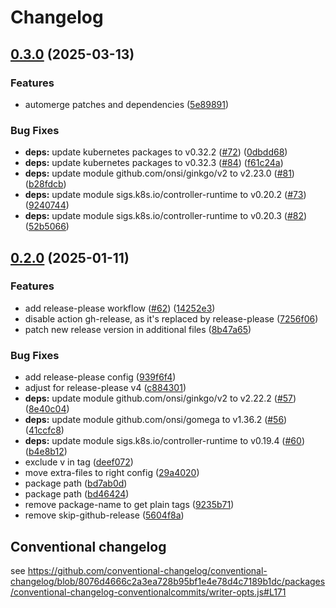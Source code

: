 # Changelog

## [0.3.0](https://github.com/SickHub/mailu-operator/compare/v0.2.0...v0.3.0) (2025-03-13)


### Features

* automerge patches and dependencies ([5e89891](https://github.com/SickHub/mailu-operator/commit/5e89891c95d5fcf88f182a477fdf8552cbe7debd))


### Bug Fixes

* **deps:** update kubernetes packages to v0.32.2 ([#72](https://github.com/SickHub/mailu-operator/issues/72)) ([0dbdd68](https://github.com/SickHub/mailu-operator/commit/0dbdd689d3a59740349164b8433bbe1e41736f24))
* **deps:** update kubernetes packages to v0.32.3 ([#84](https://github.com/SickHub/mailu-operator/issues/84)) ([f61c24a](https://github.com/SickHub/mailu-operator/commit/f61c24a2f379fe8fae3fd88f54e994de988d7bd4))
* **deps:** update module github.com/onsi/ginkgo/v2 to v2.23.0 ([#81](https://github.com/SickHub/mailu-operator/issues/81)) ([b28fdcb](https://github.com/SickHub/mailu-operator/commit/b28fdcbcbe22b98b30177298979810bdaf765260))
* **deps:** update module sigs.k8s.io/controller-runtime to v0.20.2 ([#73](https://github.com/SickHub/mailu-operator/issues/73)) ([9240744](https://github.com/SickHub/mailu-operator/commit/9240744681aa6487eb8e569954ce09f41a07a2a7))
* **deps:** update module sigs.k8s.io/controller-runtime to v0.20.3 ([#82](https://github.com/SickHub/mailu-operator/issues/82)) ([52b5066](https://github.com/SickHub/mailu-operator/commit/52b5066b0320b2eff0686df0e27d92af39f7f813))

## [0.2.0](https://github.com/SickHub/mailu-operator/compare/v0.1.2...v0.2.0) (2025-01-11)


### Features

* add release-please workflow ([#62](https://github.com/SickHub/mailu-operator/issues/62)) ([14252e3](https://github.com/SickHub/mailu-operator/commit/14252e3916e68b060e960737e5d56e0c9839a204))
* disable action gh-release, as it's replaced by release-please ([7256f06](https://github.com/SickHub/mailu-operator/commit/7256f062f9174499aacc30edfb2bbe9185d7f68a))
* patch new release version in additional files ([8b47a65](https://github.com/SickHub/mailu-operator/commit/8b47a65a1a323f071c640aa7426d8da8522de1b0))


### Bug Fixes

* add release-please config ([939f6f4](https://github.com/SickHub/mailu-operator/commit/939f6f454c3afcd4fe8bd2d9b23977c8fae9bb5a))
* adjust for release-please v4 ([c884301](https://github.com/SickHub/mailu-operator/commit/c884301f24e49f396e1e6dcdf7e428a5e146872f))
* **deps:** update module github.com/onsi/ginkgo/v2 to v2.22.2 ([#57](https://github.com/SickHub/mailu-operator/issues/57)) ([8e40c04](https://github.com/SickHub/mailu-operator/commit/8e40c0469f41bf1458baec91dbfd7f7600a2e0bd))
* **deps:** update module github.com/onsi/gomega to v1.36.2 ([#56](https://github.com/SickHub/mailu-operator/issues/56)) ([41ccfc8](https://github.com/SickHub/mailu-operator/commit/41ccfc8be23ab3aab61fb88271d0ebedeffda657))
* **deps:** update module sigs.k8s.io/controller-runtime to v0.19.4 ([#60](https://github.com/SickHub/mailu-operator/issues/60)) ([b4e8b12](https://github.com/SickHub/mailu-operator/commit/b4e8b1209e795adda7f44cafd3c1b91e20d75f31))
* exclude v in tag ([deef072](https://github.com/SickHub/mailu-operator/commit/deef07291c9d56b43bcdc939992bd5037c549f82))
* move extra-files to right config ([29a4020](https://github.com/SickHub/mailu-operator/commit/29a4020e3ccb7ed0ecb5d3bd382b22bd2da1a4de))
* package path ([bd7ab0d](https://github.com/SickHub/mailu-operator/commit/bd7ab0d122f3660b731dec24065c22d2b2bb45bb))
* package path ([bd46424](https://github.com/SickHub/mailu-operator/commit/bd46424ccf9b80b4d20286a6a7d429552c197eff))
* remove package-name to get plain tags ([9235b71](https://github.com/SickHub/mailu-operator/commit/9235b7160137eb58040cac6bfe1cd9a036924069))
* remove skip-github-release ([5604f8a](https://github.com/SickHub/mailu-operator/commit/5604f8ad90342bfd1eb296bc6b0c08f06a2dcb08))

## Conventional changelog

see https://github.com/conventional-changelog/conventional-changelog/blob/8076d4666c2a3ea728b95bf1e4e78d4c7189b1dc/packages/conventional-changelog-conventionalcommits/writer-opts.js#L171
